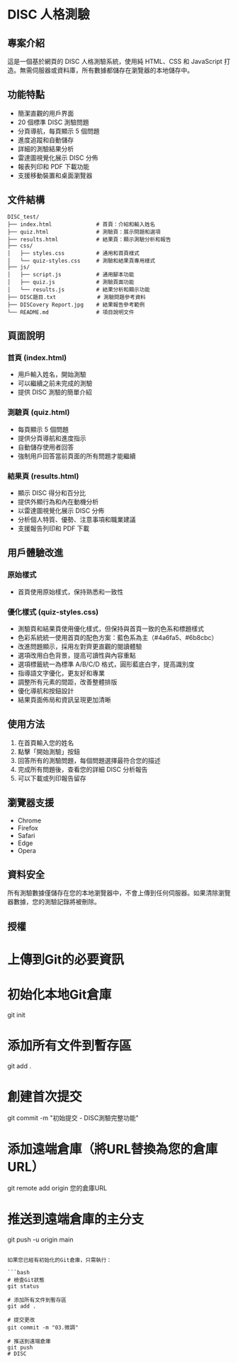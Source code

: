 # DISC 人格測驗

## 專案介紹
這是一個基於網頁的 DISC 人格測驗系統，使用純 HTML、CSS 和 JavaScript 打造。無需伺服器或資料庫，所有數據都儲存在瀏覽器的本地儲存中。

## 功能特點
- 簡潔直觀的用戶界面
- 20 個標準 DISC 測驗問題
- 分頁導航，每頁顯示 5 個問題
- 進度追蹤和自動儲存
- 詳細的測驗結果分析
- 雷達圖視覺化展示 DISC 分佈
- 報表列印和 PDF 下載功能
- 支援移動裝置和桌面瀏覽器

## 文件結構
```
DISC_test/
├── index.html              # 首頁：介紹和輸入姓名
├── quiz.html               # 測驗頁：展示問題和選項
├── results.html            # 結果頁：顯示測驗分析和報告
├── css/
│   ├── styles.css          # 通用和首頁樣式
│   └── quiz-styles.css     # 測驗和結果頁專用樣式
├── js/
│   ├── script.js           # 通用腳本功能
│   ├── quiz.js             # 測驗頁面功能
│   └── results.js          # 結果分析和顯示功能
├── DISC題目.txt             # 測驗問題參考資料
├── DISCovery Report.jpg    # 結果報告參考範例
└── README.md               # 項目說明文件
```

## 頁面說明

### 首頁 (index.html)
- 用戶輸入姓名，開始測驗
- 可以繼續之前未完成的測驗
- 提供 DISC 測驗的簡單介紹

### 測驗頁 (quiz.html)
- 每頁顯示 5 個問題
- 提供分頁導航和進度指示
- 自動儲存使用者回答
- 強制用戶回答當前頁面的所有問題才能繼續

### 結果頁 (results.html)
- 顯示 DISC 得分和百分比
- 提供外顯行為和內在動機分析
- 以雷達圖視覺化展示 DISC 分佈
- 分析個人特質、優勢、注意事項和職業建議
- 支援報告列印和 PDF 下載

## 用戶體驗改進

### 原始樣式
- 首頁使用原始樣式，保持熟悉和一致性

### 優化樣式 (quiz-styles.css)
- 測驗頁和結果頁使用優化樣式，但保持與首頁一致的色系和標題樣式
- 色彩系統統一使用首頁的配色方案：藍色系為主（#4a6fa5、#6b8cbc）
- 改進問題顯示，採用左對齊更直觀的閱讀體驗
- 選項改用白色背景，提高可讀性與內容重點
- 選項標籤統一為標準 A/B/C/D 格式，圓形藍底白字，提高識別度
- 指導語文字優化，更友好和專業
- 調整所有元素的間距，改善整體排版
- 優化導航和按鈕設計
- 結果頁面佈局和資訊呈現更加清晰

## 使用方法
1. 在首頁輸入您的姓名
2. 點擊「開始測驗」按鈕
3. 回答所有的測驗問題，每個問題選擇最符合您的描述
4. 完成所有問題後，查看您的詳細 DISC 分析報告
5. 可以下載或列印報告留存

## 瀏覽器支援
- Chrome
- Firefox
- Safari
- Edge
- Opera

## 資料安全
所有測驗數據僅儲存在您的本地瀏覽器中，不會上傳到任何伺服器。如果清除瀏覽器數據，您的測驗記錄將被刪除。

## 授權

# 上傳到Git的必要資訊


# 初始化本地Git倉庫
git init

# 添加所有文件到暫存區
git add .

# 創建首次提交
git commit -m "初始提交 - DISC測驗完整功能"

# 添加遠端倉庫（將URL替換為您的倉庫URL）
git remote add origin 您的倉庫URL

# 推送到遠端倉庫的主分支
git push -u origin main
```

如果您已經有初始化的Git倉庫，只需執行：

```bash
# 檢查Git狀態
git status

# 添加所有文件到暫存區
git add .

# 提交更改
git commit -m "03.微調"

# 推送到遠端倉庫
git push
#   D I S C  
 